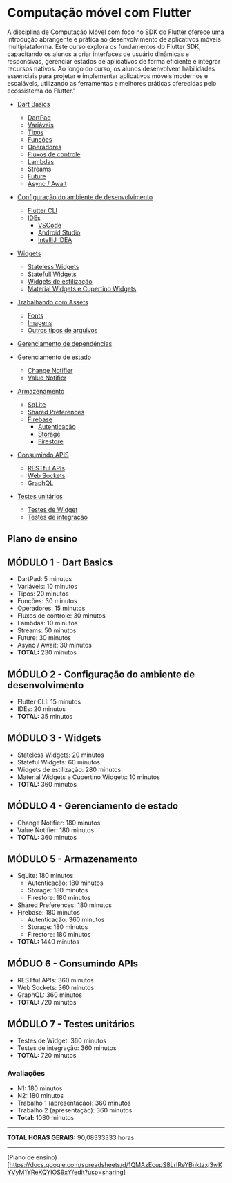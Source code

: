 # Computação móvel com Flutter

A disciplina de Computação Móvel com foco no SDK do Flutter oferece uma introdução abrangente e prática ao desenvolvimento de aplicativos móveis multiplataforma. Este curso explora os fundamentos do Flutter SDK, capacitando os alunos a criar interfaces de usuário dinâmicas e responsivas, gerenciar estados de aplicativos de forma eficiente e integrar recursos nativos. Ao longo do curso, os alunos desenvolvem habilidades essenciais para projetar e implementar aplicativos móveis modernos e escaláveis, utilizando as ferramentas e melhores práticas oferecidas pelo ecossistema do Flutter."


- [Dart Basics](dart-basics/README.md)
  - [DartPad](dart-basics/dartpad/README.md)
  - [Variáveis](dart-basics/variaveis/README.md)
  - [Tipos](dart-basics/tipos/README.md)
  - [Funções](dart-basics/funcoes/README.md)
  - [Operadores](dart-basics/operadores/README.md)
  - [Fluxos de controle](dart-basics/fluxos-de-controle/README-de-controle.md)
  - [Lambdas](dart-basics/lambdas/README.md)
  - [Streams](dart-basics/streams/README.md)
  - [Future](dart-basics/future/README.md)
  - [Async / Await](dart-basics/async-await/README-await.md)

- [Configuração do ambiente de desenvolvimento](configuracao-do-ambiente-de-desenvolvimento/README.md)
  - [Flutter CLI](configuracao-do-ambiente-de-desenvolvimento/flutter-cli/README.md)
  - [IDEs](configuracao-do-ambiente-de-desenvolvimento/ides/README.md)
    - [VSCode](configuracao-do-ambiente-de-desenvolvimento/vscode/README.md)
    - [Android Studio](configuracao-do-ambiente-de-desenvolvimento/android-studio/README.md)
    - [IntelliJ IDEA](configuracao-do-ambiente-de-desenvolvimento/intellij-idea/README.md)

- [Widgets](widgets/README.md)
  - [Stateless Widgets](widgets/stateless-widgets/README.md)
  - [Statefull Widgets](widgets/statefull-widgets/README.md)
  - [Widgets de estilização](widgets/widgets-de-estilizacao/README.md)
  - [Material Widgets e Cupertino Widgets](widgets/material-cupertino-widgets/README.md)

- [Trabalhando com Assets](trabalhando-com-assets/README.md)
  - [Fonts](trabalhando-com-assets/fonts/README.md)
  - [Imagens](trabalhando-com-assets/imagens/README.md)
  - [Outros tipos de arquivos](trabalhando-com-assets/outros-tipos-de-arquivos/README.md)

- [Gerenciamento de dependências](gerenciamento-de-dependencias/README.md)

- [Gerenciamento de estado](gerenciamento-de-estado/README.md)
  - [Change Notifier](gerenciamento-de-estado/change-notifier/README.md)
  - [Value Notifier](gerenciamento-de-estado/value-notifier/README.md)

- [Armazenamento](armazenamento/README.md)
  - [SqLite](armazenamento/sqlite/README.md)
  - [Shared Preferences](armazenamento/shared-preferences/README.md)
  - [Firebase](armazenamento/firebase/README.md)
    - [Autenticação](armazenamento/firebase/autenticacao/README.md)
    - [Storage](armazenamento/firebase/armazenamento/storage/README.md)
    - [Firestore](armazenamento/firebase/armazenamento/firestore/README.md)

- [Consumindo APIS](consumindo-apis/README.md)
  - [RESTful APIs](consumindo-apis/restful-apis/README.md)
  - [Web Sockets](consumindo-apis/web-sockets/README.md)
  - [GraphQL](consumindo-apis/graphql/README.md)

- [Testes unitários](testes-unitarios/README.md)
  - [Testes de Widget](testes-unitarios/testes-de-widget/README.md)
  - [Testes de integração](testes-unitarios/testes-de-integracao/README.md)



## Plano de ensino

## MÓDULO 1 - Dart Basics

- DartPad: 5 minutos
- Variáveis: 10 minutos
- Tipos: 20 minutos
- Funções: 30 minutos
- Operadores: 15 minutos
- Fluxos de controle: 30 minutos
- Lambdas: 10 minutos
- Streams: 50 minutos
- Future: 30 minutos
- Async / Await: 30 minutos
- **TOTAL:** 230 minutos

## MÓDULO 2 - Configuração do ambiente de desenvolvimento

- Flutter CLI: 15 minutos
- IDEs: 20 minutos
- **TOTAL:** 35 minutos

## MÓDULO 3 - Widgets

- Stateless Widgets: 20 minutos
- Stateful Widgets: 60 minutos
- Widgets de estilização: 280 minutos
- Material Widgets e Cupertino Widgets: 10 minutos
- **TOTAL:** 360 minutos

## MÓDULO 4 - Gerenciamento de estado

- Change Notifier: 180 minutos
- Value Notifier: 180 minutos
- **TOTAL:** 360 minutos

## MÓDULO 5 - Armazenamento

- SqLite: 180 minutos
  - Autenticação: 180 minutos
  - Storage: 180 minutos
  - Firestore: 180 minutos
- Shared Preferences: 180 minutos
- Firebase: 180 minutos
  - Autenticação: 360 minutos
  - Storage: 180 minutos
  - Firestore: 180 minutos
- **TOTAL:** 1440 minutos

## MÓDUO 6 - Consumindo APIs

- RESTful APIs: 360 minutos
- Web Sockets: 360 minutos
- GraphQL: 360 minutos
- **TOTAL:** 720 minutos

## MÓDULO 7 - Testes unitários

- Testes de Widget: 360 minutos
- Testes de integração: 360 minutos
- **TOTAL:** 720 minutos

### Avaliações

- N1: 180 minutos
- N2: 180 minutos
- Trabalho 1 (apresentação): 360 minutos
- Trabalho 2 (apresentação): 360 minutos
- **Total:** 1080 minutos


---

**TOTAL HORAS GERAIS:** 90,08333333 horas

---

(Plano de ensino)[https://docs.google.com/spreadsheets/d/1QMAzEcupS8LrIReYBnktzxj3wKYVyM1YReKQYlOS9xY/edit?usp=sharing]